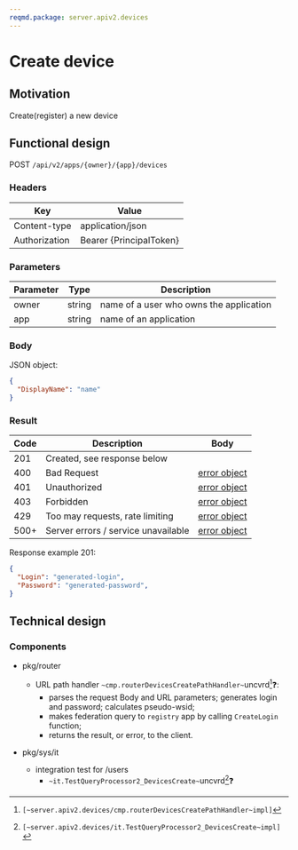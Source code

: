 ```yaml
---
reqmd.package: server.apiv2.devices
---
```


# Create device
## Motivation
Create(register) a new device
## Functional design
POST `/api/v2/apps/{owner}/{app}/devices`

### Headers
| Key | Value |
| --- | --- |
| Content-type | application/json |
| Authorization | Bearer {PrincipalToken} |

### Parameters
| Parameter | Type | Description |
| --- | --- | --- |
| owner | string | name of a user who owns the application |
| app | string | name of an application |

### Body
JSON object: 
```json
{
  "DisplayName": "name"
}
```

### Result
| Code | Description | Body
| --- | --- | --- |
| 201 | Created, see response below  |
| 400 | Bad Request | [error object](conventions.md#errors) |
| 401 | Unauthorized | [error object](conventions.md#errors) |
| 403 | Forbidden | [error object](conventions.md#errors) |
| 429 | Too may requests, rate limiting | [error object](conventions.md#errors) |
| 500+ | Server errors / service unavailable | [error object](conventions.md#errors) |
 
 Response example 201:
```json
{
  "Login": "generated-login",
  "Password": "generated-password",
}
```

## Technical design
### Components
- pkg/router
  - URL path handler `~cmp.routerDevicesCreatePathHandler~`uncvrd[^1]❓:
    - parses the request Body and URL parameters; generates login and password; calculates pseudo-wsid;
    - makes federation query to `registry` app by calling `CreateLogin` function;
    - returns the result, or error, to the client.

- pkg/sys/it
    - integration test for /users
        - `~it.TestQueryProcessor2_DevicesCreate~`uncvrd[^2]❓

[^1]: `[~server.apiv2.devices/cmp.routerDevicesCreatePathHandler~impl]`
[^2]: `[~server.apiv2.devices/it.TestQueryProcessor2_DevicesCreate~impl]`
